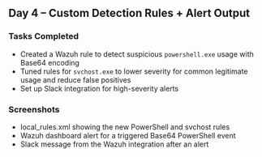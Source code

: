 ## Day 4 – Custom Detection Rules + Alert Output

### Tasks Completed
- Created a Wazuh rule to detect suspicious `powershell.exe` usage with Base64 encoding
- Tuned rules for `svchost.exe` to lower severity for common legitimate usage and reduce false positives
- Set up Slack integration for high-severity alerts

  


### Screenshots 
- local_rules.xml showing the new PowerShell and svchost rules
- Wazuh dashboard alert for a triggered Base64 PowerShell event
- Slack message from the Wazuh integration after an alert






